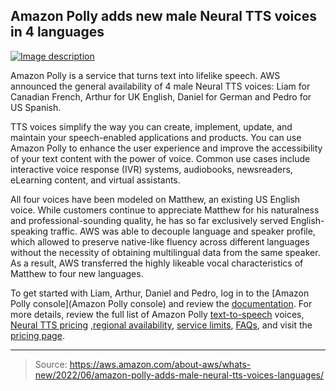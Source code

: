 ## Amazon Polly adds new male Neural TTS voices in 4 languages

[![Image description](https://dev-to-uploads.s3.amazonaws.com/uploads/articles/r71m2wk06x3ib803b96l.png)](https://serverspace.io/ref/466650)

Amazon Polly is a service that turns text into lifelike speech. AWS announced the general availability of 4 male Neural TTS voices: Liam for Canadian French, Arthur for UK English, Daniel for German and Pedro for US Spanish.

TTS voices simplify the way you can create, implement, update, and maintain your speech-enabled applications and products. You can use Amazon Polly to enhance the user experience and improve the accessibility of your text content with the power of voice. Common use cases include interactive voice response (IVR) systems, audiobooks, newsreaders, eLearning content, and virtual assistants. 

All four voices have been modeled on Matthew, an existing US English voice. While customers continue to appreciate Matthew for his naturalness and professional-sounding quality, he has so far exclusively served English-speaking traffic. AWS was able to decouple language and speaker profile, which allowed to preserve native-like fluency across different languages without the necessity of obtaining multilingual data from the same speaker. As a result, AWS transferred the highly likeable vocal characteristics of Matthew to four new languages.

To get started with Liam, Arthur, Daniel and Pedro, log in to the [Amazon Polly console](Amazon Polly console) and review the [documentation](https://docs.aws.amazon.com/polly/latest/dg/what-is.html). For more details, review the full list of Amazon Polly [text-to-speech](https://docs.aws.amazon.com/polly/latest/dg/voicelist.html) voices, [Neural TTS pricing](https://aws.amazon.com/polly/pricing/) ,[regional availability](https://docs.aws.amazon.com/polly/latest/dg/NTTS-main.html#ntts-regions), [service limits](https://docs.aws.amazon.com/polly/latest/dg/limits.html), [FAQs](https://aws.amazon.com/polly/faqs/), and visit the [pricing page](https://aws.amazon.com/polly/pricing/).

---

>Source: https://aws.amazon.com/about-aws/whats-new/2022/06/amazon-polly-adds-male-neural-tts-voices-languages/